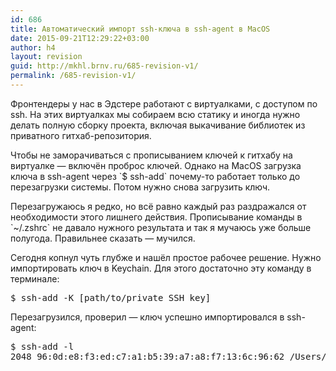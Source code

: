 ```yaml
---
id: 686
title: Автоматический импорт ssh-ключа в ssh-agent в МacOS
date: 2015-09-21T12:29:22+03:00
author: h4
layout: revision
guid: http://mkhl.brnv.ru/685-revision-v1/
permalink: /685-revision-v1/
---
```

Фронтендеры у нас в Эдстере работают с виртуалками, с доступом по ssh. На этих виртуалках мы собираем всю статику и иногда нужно делать полную сборку проекта, включая выкачивание библиотек из приватного гитхаб-репозитория.

Чтобы не заморачиваться с прописыванием ключей к гитхабу на виртуалке — включён проброс ключей. Однако на MacOS загрузка ключа в ssh-agent через \`$ ssh-add\` почему-то работает только до перезагрузки системы. Потом нужно снова загрузить ключ.

Перезагружаюсь я редко, но всё равно каждый раз раздражался от необходимости этого лишнего действия. Прописывание команды в \`~/.zshrc\` не давало нужного результата и так я мучаюсь уже больше полугода. Правильнее сказать — мучился.

Сегодня копнул чуть глубже и нашёл простое рабочее решение. Нужно импортировать ключ в Keychain. Для этого достаточно эту команду в терминале:

<pre>$ ssh-add -K [path/to/private SSH key]</pre>

Перезагрузился, проверил — ключ успешно импортировался в ssh-agent:

<pre>$ ssh-add -l
2048 96:0d:e8:f3:ed:c7:a1:b5:39:a7:a8:f7:13:6c:96:62 /Users/h4/.ssh/id_rsa (RSA)</pre>